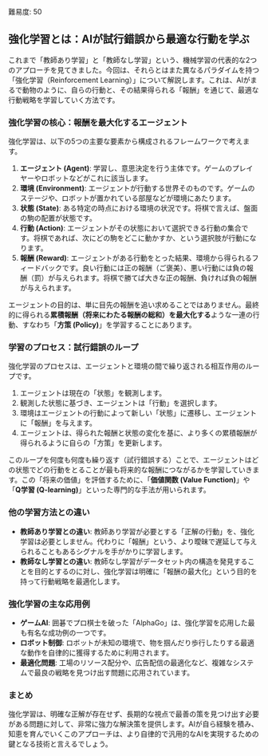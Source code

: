 難易度: 50

## 強化学習とは：AIが試行錯誤から最適な行動を学ぶ

これまで「教師あり学習」と「教師なし学習」という、機械学習の代表的な2つのアプローチを見てきました。今回は、それらとはまた異なるパラダイムを持つ「強化学習（Reinforcement Learning）」について解説します。これは、AIがまるで動物のように、自らの行動と、その結果得られる「報酬」を通じて、最適な行動戦略を学習していく方法です。

### 強化学習の核心：報酬を最大化するエージェント

強化学習は、以下の5つの主要な要素から構成されるフレームワークで考えます。

1.  **エージェント (Agent)**: 学習し、意思決定を行う主体です。ゲームのプレイヤーやロボットなどがこれに該当します。
2.  **環境 (Environment)**: エージェントが行動する世界そのものです。ゲームのステージや、ロボットが置かれている部屋などが環境にあたります。
3.  **状態 (State)**: ある特定の時点における環境の状況です。将棋で言えば、盤面の駒の配置が状態です。
4.  **行動 (Action)**: エージェントがその状態において選択できる行動の集合です。将棋であれば、次にどの駒をどこに動かすか、という選択肢が行動になります。
5.  **報酬 (Reward)**: エージェントがある行動をとった結果、環境から得られるフィードバックです。良い行動には正の報酬（ご褒美）、悪い行動には負の報酬（罰）が与えられます。将棋で勝てば大きな正の報酬、負ければ負の報酬が与えられます。

エージェントの目的は、単に目先の報酬を追い求めることではありません。最終的に得られる**累積報酬（将来にわたる報酬の総和）を最大化する**ような一連の行動、すなわち「**方策 (Policy)**」を学習することにあります。

### 学習のプロセス：試行錯誤のループ

強化学習のプロセスは、エージェントと環境の間で繰り返される相互作用のループです。

1.  エージェントは現在の「状態」を観測します。
2.  観測した状態に基づき、エージェントは「行動」を選択します。
3.  環境はエージェントの行動によって新しい「状態」に遷移し、エージェントに「報酬」を与えます。
4.  エージェントは、得られた報酬と状態の変化を基に、より多くの累積報酬が得られるように自らの「方策」を更新します。

このループを何度も何度も繰り返す（試行錯誤する）ことで、エージェントはどの状態でどの行動をとることが最も将来的な報酬につながるかを学習していきます。この「将来の価値」を評価するために、「**価値関数 (Value Function)**」や「**Q学習 (Q-learning)**」といった専門的な手法が用いられます。

### 他の学習方法との違い

-   **教師あり学習との違い**: 教師あり学習が必要とする「正解の行動」を、強化学習は必要としません。代わりに「報酬」という、より曖昧で遅延して与えられることもあるシグナルを手がかりに学習します。
-   **教師なし学習との違い**: 教師なし学習がデータセット内の構造を発見することを目的とするのに対し、強化学習は明確に「報酬の最大化」という目的を持って行動戦略を最適化します。

### 強化学習の主な応用例

-   **ゲームAI**: 囲碁でプロ棋士を破った「AlphaGo」は、強化学習を応用した最も有名な成功例の一つです。
-   **ロボット制御**: ロボットが未知の環境で、物を掴んだり歩行したりする最適な動作を自律的に獲得するために利用されます。
-   **最適化問題**: 工場のリソース配分や、広告配信の最適化など、複雑なシステムで最良の戦略を見つけ出す問題に応用されています。

### まとめ

強化学習は、明確な正解が存在せず、長期的な視点で最善の策を見つけ出す必要がある問題に対して、非常に強力な解決策を提供します。AIが自ら経験を積み、知恵を育んでいくこのアプローチは、より自律的で汎用的なAIを実現するための鍵となる技術と言えるでしょう。
